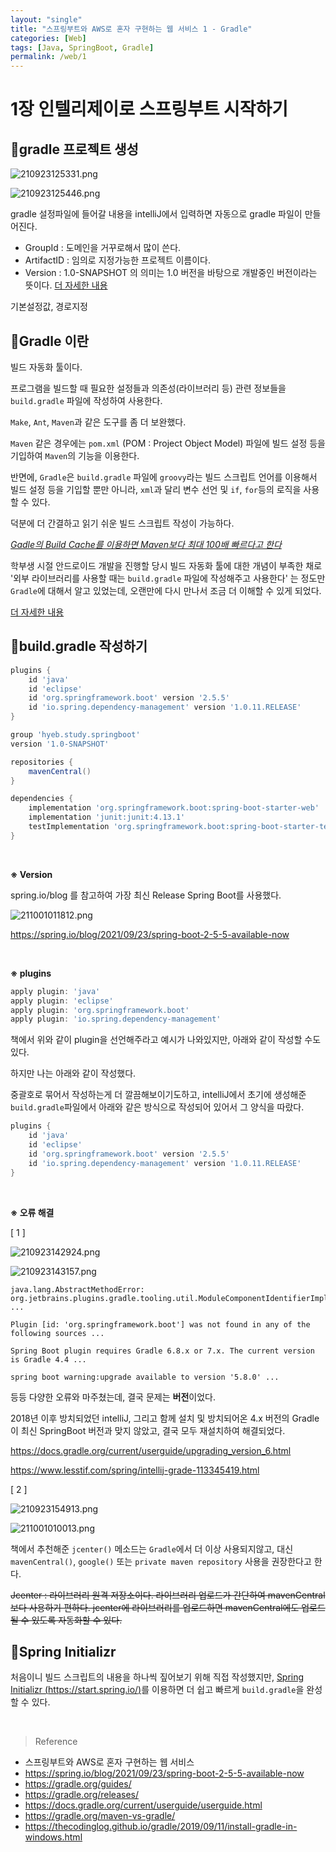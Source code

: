 ```yaml
---
layout: "single"
title: "스프링부트와 AWS로 혼자 구현하는 웹 서비스 1 - Gradle"
categories: [Web]
tags: [Java, SpringBoot, Gradle]
permalink: /web/1
---
```


# 1장 인텔리제이로 스프링부트 시작하기

## 💜gradle 프로젝트 생성
![210923125331.png](/assets/images/210923125331.png)

![210923125446.png](/assets/images/210923125446.png)

gradle 설정파일에 들어갈 내용을 intelliJ에서 입력하면 자동으로 gradle 파일이 만들어진다.

- GroupId : 도메인을 거꾸로해서 많이 쓴다.
- ArtifactID : 임의로 지정가능한 프로젝트 이름이다.
- Version : 1.0-SNAPSHOT 의 의미는 1.0 버전을 바탕으로 개발중인 버전이라는 뜻이다. [더 자세한 내용](https://happy-coding-day.tistory.com/84)

기본설정값, 경로지정

## 💜Gradle 이란

빌드 자동화 툴이다.

프로그램을 빌드할 때 필요한 설정들과 의존성(라이브러리 등) 관련 정보들을 `build.gradle` 파일에 작성하여 사용한다.

`Make`, `Ant`, `Maven`과 같은 도구를 좀 더 보완했다.

`Maven` 같은 경우에는 `pom.xml` (POM : Project Object Model) 파일에 빌드 설정 등을 기입하여 `Maven`의 기능을 이용한다.

반면에, `Gradle`은 `build.gradle` 파일에 `groovy`라는 빌드 스크립트 언어를 이용해서 빌드 설정 등을 기입할 뿐만 아니라, `xml`과 달리 변수 선언 및 `if`, `for`등의 로직을 사용할 수 있다.

덕분에 더 간결하고 읽기 쉬운 빌드 스크립트 작성이 가능하다.

[*Gadle의 Build Cache를 이용하면 Maven보다 최대 100배 빠르다고 한다*](https://gradle.org/maven-vs-gradle/)

학부생 시절 안드로이드 개발을 진행할 당시 빌드 자동화 툴에 대한 개념이 부족한 채로 '외부 라이브러리를 사용할 때는 `build.gradle` 파일에 작성해주고 사용한다' 는 정도만 `Gradle`에 대해서 알고 있었는데, 오랜만에 다시 만나서 조금 더 이해할 수 있게 되었다. 

[더 자세한 내용](https://hyojun123.github.io/2019/04/18/gradleAndMaven/)


## 💜build.gradle 작성하기

```groovy
plugins {
    id 'java'
    id 'eclipse'
    id 'org.springframework.boot' version '2.5.5'
    id 'io.spring.dependency-management' version '1.0.11.RELEASE'
}

group 'hyeb.study.springboot'
version '1.0-SNAPSHOT'

repositories {
    mavenCentral()
}

dependencies {
    implementation 'org.springframework.boot:spring-boot-starter-web'
    implementation 'junit:junit:4.13.1'
    testImplementation 'org.springframework.boot:spring-boot-starter-test'
}

```

<br>

**※ Version**

spring.io/blog 를 참고하여 가장 최신 Release Spring Boot를 사용했다.

![211001011812.png](/assets/images/211001011812.png)

https://spring.io/blog/2021/09/23/spring-boot-2-5-5-available-now

<br>

**※ plugins**

```groovy
apply plugin: 'java'
apply plugin: 'eclipse'
apply plugin: 'org.springframework.boot'
apply plugin: 'io.spring.dependency-management'
```

책에서 위와 같이 plugin을 선언해주라고 예시가 나와있지만, 아래와 같이 작성할 수도 있다.

하지만 나는 아래와 같이 작성했다.

중괄호로 묶어서 작성하는게 더 깔끔해보이기도하고, intelliJ에서 초기에 생성해준 `build.gradle`파일에서 아래와 같은 방식으로 작성되어 있어서 그 양식을 따랐다.

```groovy
plugins {
    id 'java'
    id 'eclipse'
    id 'org.springframework.boot' version '2.5.5'
    id 'io.spring.dependency-management' version '1.0.11.RELEASE'
}
```

<br>

**※ 오류 해결**

[ 1 ]

![210923142924.png](/assets/images/210923142924.png)

![210923143157.png](/assets/images/210923143157.png)

```log
java.lang.AbstractMethodError: org.jetbrains.plugins.gradle.tooling.util.ModuleComponentIdentifierImpl.getModuleIdentifier() ...

Plugin [id: 'org.springframework.boot'] was not found in any of the following sources ...

Spring Boot plugin requires Gradle 6.8.x or 7.x. The current version is Gradle 4.4 ...

spring boot warning:upgrade available to version '5.8.0' ...
```
등등 다양한 오류와 마주쳤는데, 결국 문제는 **버전**이었다.

2018년 이후 방치되었던 intelliJ, 그리고 함께 설치 및 방치되어온 4.x 버전의 Gradle이 최신 SpringBoot 버전과 맞지 않았고, 결국 모두 재설치하여 해결되었다.


https://docs.gradle.org/current/userguide/upgrading_version_6.html

https://www.lesstif.com/spring/intellij-grade-113345419.html

[ 2 ]

![210923154913.png](/assets/images/210923154913.png)

![211001010013.png](/assets/images/211001010013.png)

책에서 추천해준 `jcenter()` 메소드는 `Gradle`에서 더 이상 사용되지않고, 대신 `mavenCentral()`, `google()` 또는 `private maven repository` 사용을  권장한다고 한다.

~~Jcenter : 
라이브러리 원격 저장소이다. 
라이브러리 업로드가 간단하여 mavenCentral 보다 사용하기 편하다.
jcenter에 라이브러리를 업로드하면 mavenCentral에도 업로드 될 수 있도록 자동화할 수 있다.~~

## 💜Spring Initializr

처음이니 빌드 스크립트의 내용을 하나씩 짚어보기 위해 직접 작성했지만, [Spring Initializr (https://start.spring.io/)](https://start.spring.io/)를 이용하면 더 쉽고 빠르게 `build.gradle`을 완성할 수 있다.

<br>

>Reference
- 스프링부트와 AWS로 혼자 구현하는 웹 서비스
- https://spring.io/blog/2021/09/23/spring-boot-2-5-5-available-now
- https://gradle.org/guides/
- https://gradle.org/releases/
- https://docs.gradle.org/current/userguide/userguide.html
- https://gradle.org/maven-vs-gradle/
- https://thecodinglog.github.io/gradle/2019/09/11/install-gradle-in-windows.html